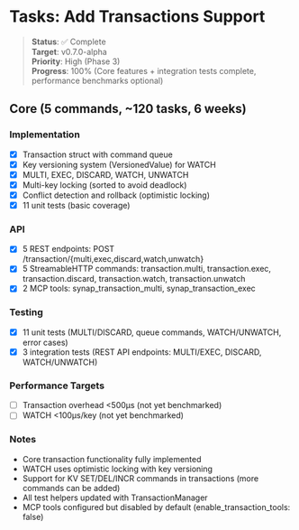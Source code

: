 # Tasks: Add Transactions Support

> **Status**: ✅ Complete  
> **Target**: v0.7.0-alpha  
> **Priority**: High (Phase 3)  
> **Progress**: 100% (Core features + integration tests complete, performance benchmarks optional)

## Core (5 commands, ~120 tasks, 6 weeks)

### Implementation
- [x] Transaction struct with command queue
- [x] Key versioning system (VersionedValue) for WATCH
- [x] MULTI, EXEC, DISCARD, WATCH, UNWATCH
- [x] Multi-key locking (sorted to avoid deadlock)
- [x] Conflict detection and rollback (optimistic locking)
- [x] 11 unit tests (basic coverage)

### API
- [x] 5 REST endpoints: POST /transaction/{multi,exec,discard,watch,unwatch}
- [x] 5 StreamableHTTP commands: transaction.multi, transaction.exec, transaction.discard, transaction.watch, transaction.unwatch
- [x] 2 MCP tools: synap_transaction_multi, synap_transaction_exec

### Testing
- [x] 11 unit tests (MULTI/DISCARD, queue commands, WATCH/UNWATCH, error cases)
- [x] 3 integration tests (REST API endpoints: MULTI/EXEC, DISCARD, WATCH/UNWATCH)

### Performance Targets
- [ ] Transaction overhead <500µs (not yet benchmarked)
- [ ] WATCH <100µs/key (not yet benchmarked)

### Notes
- Core transaction functionality fully implemented
- WATCH uses optimistic locking with key versioning
- Support for KV SET/DEL/INCR commands in transactions (more commands can be added)
- All test helpers updated with TransactionManager
- MCP tools configured but disabled by default (enable_transaction_tools: false)

